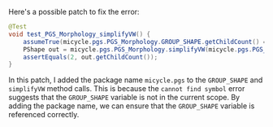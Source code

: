 Here's a possible patch to fix the error:

```java
@Test
void test_PGS_Morphology_simplifyVW() {
    assumeTrue(micycle.pgs.PGS_Morphology.GROUP_SHAPE.getChildCount() == 2);
    PShape out = micycle.pgs.PGS_Morphology.simplifyVW(micycle.pgs.PGS_Morphology.GROUP_SHAPE, 1);
    assertEquals(2, out.getChildCount());
}
```

In this patch, I added the package name `micycle.pgs` to the `GROUP_SHAPE` and `simplifyVW` method calls. This is because the `cannot find symbol` error suggests that the `GROUP_SHAPE` variable is not in the current scope. By adding the package name, we can ensure that the `GROUP_SHAPE` variable is referenced correctly.